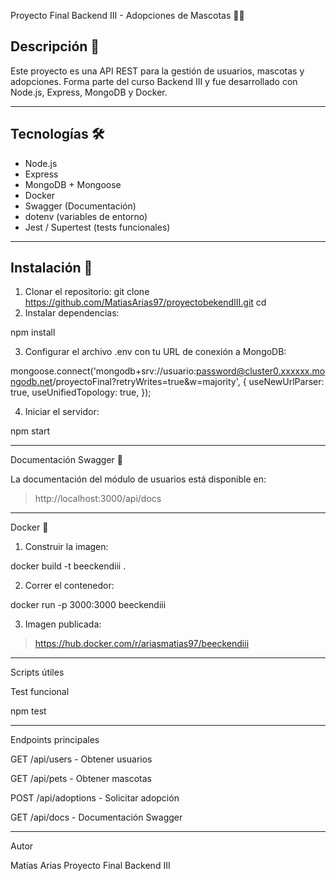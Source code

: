 Proyecto Final Backend III - Adopciones de Mascotas 🐶🐱

## Descripción 📄

Este proyecto es una API REST para la gestión de usuarios, mascotas y adopciones. Forma parte del curso Backend III y fue desarrollado con Node.js, Express, MongoDB y Docker.

---

## Tecnologías 🛠

- Node.js
- Express
- MongoDB + Mongoose
- Docker
- Swagger (Documentación)
- dotenv (variables de entorno)
- Jest / Supertest (tests funcionales)

---

## Instalación 🔧

1. Clonar el repositorio:
git clone https://github.com/MatiasArias97/proyectobekendIII.git cd
2. Instalar dependencias:


npm install

3. Configurar el archivo .env con tu URL de conexión a MongoDB:

mongoose.connect('mongodb+srv://usuario:password@cluster0.xxxxxx.mongodb.net/proyectoFinal?retryWrites=true&w=majority', { useNewUrlParser: true, useUnifiedTopology: true, });

4. Iniciar el servidor:



npm start


---

Documentación Swagger 📘

La documentación del módulo de usuarios está disponible en:

> http://localhost:3000/api/docs


---

Docker 🐳

1. Construir la imagen:

docker build -t beeckendiii .

2. Correr el contenedor:

docker run -p 3000:3000 beeckendiii

3. Imagen publicada:

> https://hub.docker.com/r/ariasmatias97/beeckendiii

---

Scripts útiles

Test funcional

npm test


---

Endpoints principales

GET /api/users - Obtener usuarios

GET /api/pets - Obtener mascotas

POST /api/adoptions - Solicitar adopción

GET /api/docs - Documentación Swagger



---

Autor

Matías Arias
Proyecto Final Backend III